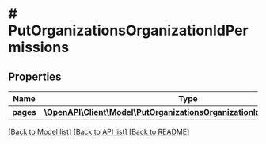 # # PutOrganizationsOrganizationIdPermissions

## Properties

Name | Type | Description | Notes
------------ | ------------- | ------------- | -------------
**pages** | [**\OpenAPI\Client\Model\PutOrganizationsOrganizationIdPermissionsPages**](PutOrganizationsOrganizationIdPermissionsPages.md) |  | [optional]

[[Back to Model list]](../../README.md#models) [[Back to API list]](../../README.md#endpoints) [[Back to README]](../../README.md)
